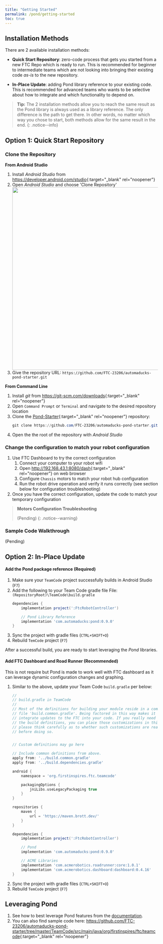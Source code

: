 ```yaml
---
title: "Getting Started"
permalink: /pond/getting-started
toc: true
---
```


## Installation Methods

There are 2 available installation methods:

* **Quick Start Repository**: zero-code process that gets you started from a new FTC Repo which is ready to run. This is recommended for beginner to intermediate teams which are not looking into bringing their existing code *as-is* to the new repository.

* **In-Place Update**: adding Pond library reference to your existing code. This is recommended for advanced teams who wants to be selective about how to integrate and which functionality to depend on.

> **Tip:** The 2 installation methods allow you to reach the same result as the Pond library is always used as a library reference. The only difference is the path to get there. In other words, no matter which way you chose to start, both methods allow for the same result in the end.
{: .notice--info}

## Option 1: Quick Start Repository

### Clone the Repository

**From Android Studio**

1. Install *Android Studio* from <https://developer.android.com/studio>{:target="_blank" rel="noopener"}
2. Open *Android Studio* and choose 'Clone Repository'
    <img src="/images/pond/pond-android-clone.png" width="600" style="display: block; margin: 0 auto;" />
3. Give the repository URL:
   `https://github.com/FTC-23206/automaducks-pond-starter.git`

**From Command Line**

1. Install *git* from <https://git-scm.com/downloads>{:target="_blank" rel="noopener"}
2. Open `Command Prompt` or `Terminal` and navigate to the desired repository location
3. Clone the [Pond-Starter](https://github.com/FTC-23206/automaducks-pond-starter){:target="_blank" rel="noopener"} repository:
    ```powershell
    git clone https://github.com/FTC-23206/automaducks-pond-starter.git
    ```
4. Open the the root of the repository with *Android Studio*

### Change the configuration to match your robot configuration

1. Use FTC Dashboard to try the correct configuration
   1. Connect your computer to your robot wifi
   2. Open <http://192.168.43.1:8080/dash>{:target="_blank" rel="noopener"} on web browser
   3. Configure `Chassis` motors to match your robot hub configuration
   4. Run the robot drive operation and verify it runs correctly (see section below for configuration troubleshooting)
2. Once you have the correct configuration, update the code to match your temporary configuration

> **Motors  Configuration Troubleshooting**
> 
> (Pending)
{: .notice--warning}

### Sample Code Walkthrough

(Pending)

## Option 2: In-Place Update

#### Add the Pond package reference (Required)

1. Make sure your `TeamCode` project successfully builds in Android Studio (`F7`)
2. Add the following to your Team Code gradle file
    File: `(RepositoryRoot)\TeamCode\build.gradle`
    ```gradle
    dependencies {
        implementation project(':FtcRobotController')

        // Pond Library Reference
        implementation 'com.automaducks:pond:0.9.0'
    }
    ```
3. Sync the project with gradle files (`CTRL+SHIFT+O`)
4. Rebuild `TemCode` project (`F7`)

After a successful build, you are ready to start leveraging the *Pond* libraries.

#### Add FTC Dashboard and Road Runner (Recommended)

This is not require but Pond is made to work well with FTC dashboard as it can leverage dynamic configuration changes and graphing.

1. Similar to the above, update your Team Code `build.gradle` per below:
    ```gradle
    //
    // build.gradle in TeamCode
    //
    // Most of the definitions for building your module reside in a common, shared
    // file 'build.common.gradle'. Being factored in this way makes it easier to
    // integrate updates to the FTC into your code. If you really need to customize
    // the build definitions, you can place those customizations in this file, but
    // please think carefully as to whether such customizations are really necessary
    // before doing so.


    // Custom definitions may go here

    // Include common definitions from above.
    apply from: '../build.common.gradle'
    apply from: '../build.dependencies.gradle'

    android {
        namespace = 'org.firstinspires.ftc.teamcode'

        packagingOptions {
            jniLibs.useLegacyPackaging true
        }
    }

    repositories {
        maven {
            url = 'https://maven.brott.dev/'
        }
    }

    dependencies {
        implementation project(':FtcRobotController')

        // Pond
        implementation 'com.automaducks:pond:0.9.0'

        // ACME Libraries
        implementation 'com.acmerobotics.roadrunner:core:1.0.1'
        implementation 'com.acmerobotics.dashboard:dashboard:0.4.16'
    }
    ```
2. Sync the project with gradle files (`CTRL+SHIFT+O`)
3. Rebuild `TemCode` project (`F7`)

## Leveraging Pond

1. See how to best leverage Pond features from the [documentation](/pond).
2. You can also find sample code here:
    <https://github.com/FTC-23206/automaducks-pond-starter/tree/master/TeamCode/src/main/java/org/firstinspires/ftc/teamcode>{:target="_blank" rel="noopener"}